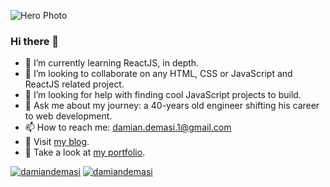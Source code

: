 <!-- ![Hero Photo](https://github.com/Colo-Codes/colo-codes/blob/main/55628EB3-D8EC-4C0C-A7CA-CFAE36865529-325-0000000127A56B4E.jpeg?raw=true) -->
<!-- ![Hero Photo](https://user-images.githubusercontent.com/12278078/148297311-9027ed12-f547-4ede-a8a8-cdb5dbe1c258.png) -->
<!-- ![Hero Photo](https://user-images.githubusercontent.com/12278078/148297512-c9e4a518-22b7-40eb-a31f-3bd11bb7bff8.png) -->
<!-- ![Hero Photo](https://user-images.githubusercontent.com/12278078/148299813-3803a204-0688-4dd2-b106-b2a458ac6b1d.png) -->
![Hero Photo](https://user-images.githubusercontent.com/12278078/166331654-d9446403-183f-4a6a-b03a-76bd684af35f.png)

### Hi there 👋

- 🌱 I’m currently learning ReactJS, in depth.
- 👯 I’m looking to collaborate on any HTML, CSS or JavaScript and ReactJS related project.
- 🤔 I’m looking for help with finding cool JavaScript projects to build.
- 💬 Ask me about my journey: a 40-years old engineer shifting his career to web development.
- 📫 How to reach me: damian.demasi.1@gmail.com
- 📝 Visit [my blog](https://blog.damiandemasi.com/).
- 💼 Take a look at [my portfolio](https://www.damiandemasi.com/).

<!-- - 🐦 Follow me on [Twitter](https://twitter.com/DamianDemasi). -->

<p align="left"> <a href="https://twitter.com/damiandemasi" target="blank"><img src="https://img.shields.io/twitter/follow/damiandemasi?logo=twitter&style=for-the-badge" alt="damiandemasi" /></a> <a href="https://www.linkedin.com/in/damian-demasi/" target="blank"><img src="https://img.shields.io/badge/LinkedIn-0077B5?style=for-the-badge&logo=linkedin&logoColor=white" alt="damiandemasi" /></a> </p>


